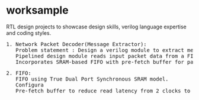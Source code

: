 # worksample
RTL design projects to showcase design skills, verilog language expertise and coding styles.
<pre>
1. Network Packet Decoder(Message Extractor):
   Problem statement : Design a verilog module to extract message payloads from a continuous stream of packets
   Pipelined design module reads input packet data from a FIFO and extracts messaged with variable lengths.
   Incorporates SRAM-based FIFO with pre-fetch buffer for packet storage.
</pre>
   
<pre>
2. FIFO:
   FIFO using True Dual Port Synchronous SRAM model.
   Configura
   Pre-fetch buffer to reduce read latency from 2 clocks to 1 clock for continuous reads.
</pre>
